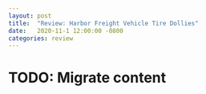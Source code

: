 ```yaml
---
layout: post
title:  "Review: Harbor Freight Vehicle Tire Dollies"
date:   2020-11-1 12:00:00 -0800
categories: review
---
```


# TODO: Migrate content
